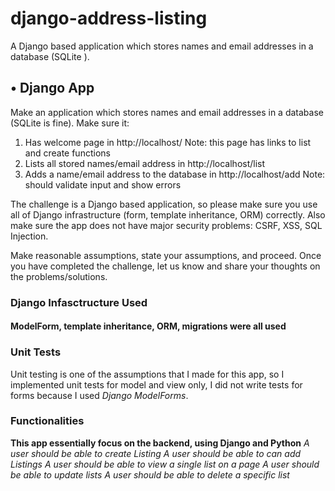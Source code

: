 # django-address-listing
A Django based application which stores names and email addresses in a database (SQLite ). 

•	Django App
---------------
Make an application which stores names and email addresses in a database (SQLite is fine). Make sure it:
1.	Has welcome page in http://localhost/ 
Note: this page has links to list and create functions
2.	Lists all stored names/email address in http://localhost/list
3.	Adds a name/email address to the database in http://localhost/add 
Note: should validate input and show errors

The challenge is a Django based application, so please make sure you use all of Django infrastructure (form, template inheritance, ORM) correctly. Also make sure the app does not have major security problems: CSRF, XSS, SQL Injection.

Make reasonable assumptions, state your assumptions, and proceed. Once you have completed the challenge, let us know and share your thoughts on the problems/solutions.

### Django Infasctructure Used
  #### ModelForm, template inheritance, ORM, migrations were all used


### Unit Tests

Unit testing is one of the assumptions that I made for this app, so I implemented unit tests for model and view only, I did not write tests for forms because I used _Django ModelForms_.


### Functionalities
**This app essentially focus on the backend, using Django and Python**
*A user should be able to create Listing*
*A user should be able to can add Listings*
*A user should be able to view a single list on a page*
*A user should be able to update lists*
*A user should be able to delete a specific list*
